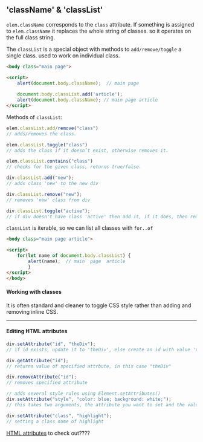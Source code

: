 
## 'className' & 'classList'

`elem.className` corresponds to the `class` attribute.
If something is assigned to `elem.className` it replaces the whole string of classes. so it operates on the full class string.

The `classList` is a special object with methods to `add/remove/toggle` a single class. used to work on individual class.
```html
<body class="main page">

<script>
	alert(document.body.className);  // main page
	
	document.body.classList.add('article');
	alert(document.body.className); // main page article
</script>
```

Methods of `classList`:
```js
elem.classList.add/remove("class")
// adds/removes the class.

elem.classList.toggle("class")
// adds the class if it doesn’t exist, otherwise removes it.

elem.classList.contains("class")
// checks for the given class, returns true/false.
```

```js
div.classList.add("new");
// adds class 'new' to the new div

div.classList.remove("new");
// removes 'new' class from div

div.classList.toggle("active");
// if div doesn't have class 'active' then add it, if it does, then remove it.
```

`classList` is iterable, so we can list all classes with `for..of`
```html
<body class="main page article">

<script>
	for(let name of document.body.classList) {
		alert(name);  // main  page  article
		}
</script>
</body>
```

#### Working with classes
It is often standard and cleaner to toggle CSS style rather than adding and removing inline CSS. 

___


#### Editing HTML attributes

```js
div.setAttribute("id", "theDiv");
// if id exists, update it to 'theDiv', else create an id with value 'theDiv'

div.getAttribute("id");
// returns value of specified attrbute, in this case "theDiv"

div.removeAttribute("id");
// removes specified attribute
```

```js
// adds several style rules using Element.setAttributes()
div.setAttribute("style", "color: blue; background: white;");
// this takes two arguments, the attribute you want to set and the value.

div.setAttribute("class", "highlight");
// setting a class name of highlight
```

[HTML attributes](https://developer.mozilla.org/en-US/docs/Web/HTML/Attributes) to check out????
